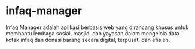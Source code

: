 # infaq-manager
Infaq Manager adalah aplikasi berbasis web yang dirancang khusus untuk membantu lembaga sosial, masjid, dan yayasan dalam mengelola data kotak infaq dan donasi barang secara digital, terpusat, dan efisien.
